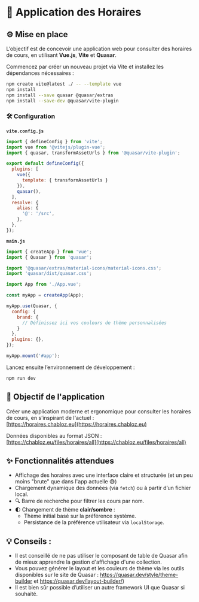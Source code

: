 # **📆 Application des Horaires**

## **⚙️ Mise en place**

L’objectif est de concevoir une application web pour consulter des horaires de cours, en utilisant **Vue.js**, **Vite** et **Quasar**.

Commencez par créer un nouveau projet via Vite et installez les dépendances nécessaires :

```bash
npm create vite@latest ./ -- --template vue
npm install
npm install --save quasar @quasar/extras
npm install --save-dev @quasar/vite-plugin
```

### **🛠️ Configuration**

**`vite.config.js`**

```js
import { defineConfig } from 'vite';
import vue from '@vitejs/plugin-vue';
import { quasar, transformAssetUrls } from '@quasar/vite-plugin';

export default defineConfig({
  plugins: [
    vue({
      template: { transformAssetUrls }
    }),
    quasar(),
  ],
  resolve: {
    alias: {
      '@': '/src',
    },
  },
});
```

**`main.js`**

```js
import { createApp } from 'vue';
import { Quasar } from 'quasar';

import '@quasar/extras/material-icons/material-icons.css';
import 'quasar/dist/quasar.css';

import App from './App.vue';

const myApp = createApp(App);

myApp.use(Quasar, {
  config: {
    brand: {
      // Définissez ici vos couleurs de thème personnalisées
    }
  },
  plugins: {},
});

myApp.mount('#app');
```

Lancez ensuite l’environnement de développement :

```bash
npm run dev
```

## **🎯 Objectif de l'application**

Créer une application moderne et ergonomique pour consulter les horaires de cours, en s’inspirant de l'actuel :  
[https://horaires.chabloz.eu](https://horaires.chabloz.eu)

Données disponibles au format JSON :  
[https://chabloz.eu/files/horaires/all](https://chabloz.eu/files/horaires/all)

## **✨ Fonctionnalités attendues**

- Affichage des horaires avec une interface claire et structurée (et un peu moins "brute" que dans l'app actuelle 😅)
- Chargement dynamique des données (via `fetch`) ou à partir d’un fichier local.
- 🔍 Barre de recherche pour filtrer les cours par nom.
- 🌓 Changement de thème **clair/sombre** :
  - Thème initial basé sur la préférence système.
  - Persistance de la préférence utilisateur via `localStorage`.

## **💡 Conseils :**

- Il est conseillé de ne pas utiliser le composant de table de Quasar afin de mieux apprendre la gestion d'affichage d'une collection.
- Vous pouvez générer le layout et les couleurs de thème via les outils disponibles sur le site de Quasar : https://quasar.dev/style/theme-builder et https://quasar.dev/layout-builder/)
- Il est bien sûr possible d’utiliser un autre framework UI que Quasar si souhaité.
